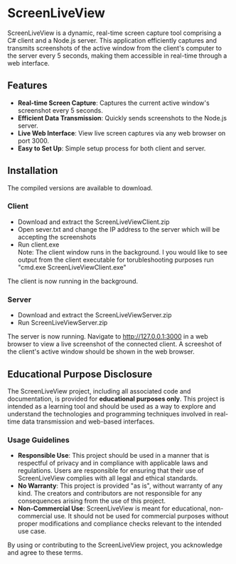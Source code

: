 # ScreenLiveView

ScreenLiveView is a dynamic, real-time screen capture tool comprising a C# client and a Node.js server. This application efficiently captures and transmits screenshots of the active window from the client's computer to the server every 5 seconds, making them accessible in real-time through a web interface.

## Features

- **Real-time Screen Capture**: Captures the current active window's screenshot every 5 seconds.
- **Efficient Data Transmission**: Quickly sends screenshots to the Node.js server.
- **Live Web Interface**: View live screen captures via any web browser on port 3000.
- **Easy to Set Up**: Simple setup process for both client and server.

## Installation

The compiled versions are available to download.

### Client
- Download and extract the ScreenLiveViewClient.zip
- Open sever.txt and change the IP address to the server which will be accepting the screenshots
- Run client.exe
<br>Note: The client window runs in the background. I you would like to see output from the client executable for torubleshooting purposes run "cmd.exe ScreenLiveViewClient.exe"

The client is now running in the background.

### Server
- Download and extract the ScreenLiveViewServer.zip
- Run ScreenLiveViewServer.zip

The server is now running. Navigate to http://127.0.0.1:3000 in a web browser to view a live screenshot of the connected client. A screeshot of the client's active window should be shown in the web browser.

## Educational Purpose Disclosure

The ScreenLiveView project, including all associated code and documentation, is provided for **educational purposes only**. This project is intended as a learning tool and should be used as a way to explore and understand the technologies and programming techniques involved in real-time data transmission and web-based interfaces.

### Usage Guidelines

- **Responsible Use**: This project should be used in a manner that is respectful of privacy and in compliance with applicable laws and regulations. Users are responsible for ensuring that their use of ScreenLiveView complies with all legal and ethical standards.
- **No Warranty**: This project is provided "as is", without warranty of any kind. The creators and contributors are not responsible for any consequences arising from the use of this project.
- **Non-Commercial Use**: ScreenLiveView is meant for educational, non-commercial use. It should not be used for commercial purposes without proper modifications and compliance checks relevant to the intended use case.

By using or contributing to the ScreenLiveView project, you acknowledge and agree to these terms.
